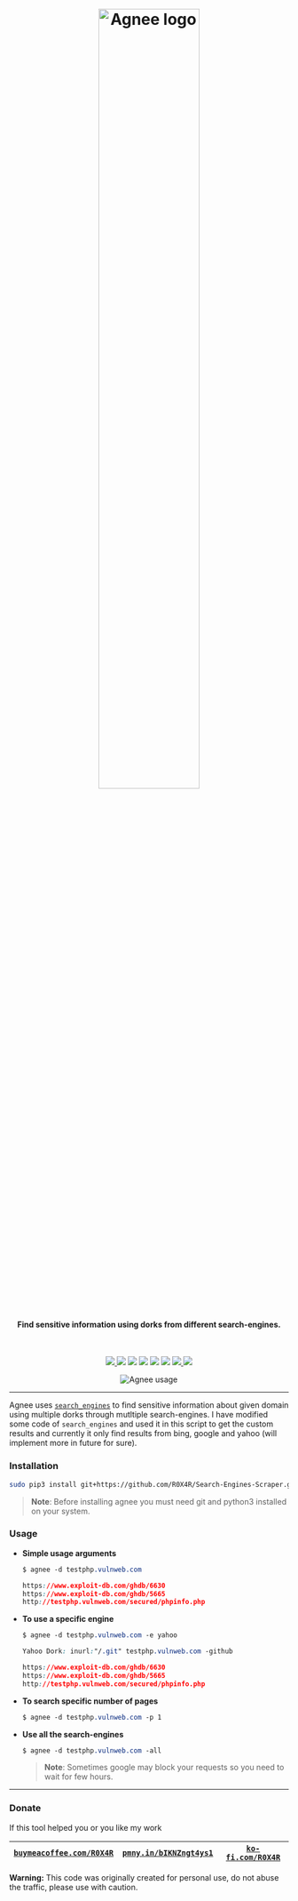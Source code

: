 <h1 align="center">
  <br>
  <a href="https://github.com/R0X4R/Agnee"><img src="https://github.com/R0X4R/Agnee/blob/main/.github/static/logo.png?raw=true" width="60%" alt="Agnee logo"></a>
</h1>

<h4 align="center"><b>Find sensitive information using dorks from different search-engines.</b></h4><br>

<p align="center">
  <a href="https://github.com/R0X4R/Agnee/releases">
    <img src="https://img.shields.io/github/release/R0X4R/Agnee.svg?label=version">
  </a>
  <a href="#"><img src="https://madewithlove.org.in/badge.svg"></a>
<a href="https://twitter.com/R0X4R/"><img src="https://img.shields.io/badge/twitter-%40R0X4R-blue.svg"></a>
<a href="https://github.com/R0X4R/Agnee/issues"><img src="https://img.shields.io/badge/contributions-welcome-brightgreen.svg?style=flat"></a>
<a href="https://github.com/R0X4R/Agnee/blob/main/LICENSE"><img src="https://img.shields.io/badge/License-MIT-yellow.svg"></a>
<a href="https://github.com/R0X4R?tab=followers"><img src="https://img.shields.io/badge/github-%40R0X4R-orange"></a>
  <a href="https://github.com/R0X4R/Agnee/issues?q=is%3Aissue+is%3Aclosed">
      <img src="https://img.shields.io/github/issues-closed-raw/R0X4R/Agnee?color=dark-green&label=issues%20fixed">
  </a>
  <a href="https://travis-ci.com/R0X4R/Agnee">
      <img src="https://img.shields.io/travis/com/R0X4R/Agnee.svg?color=dark-green&label=tests">
  </a>
</p>

<p align="center"><img src="https://github.com/R0X4R/Agnee/blob/main/.github/static/usage.png?raw=true" alt="Agnee usage"></p>

---

Agnee uses [`search_engines`](https://github.com/tasos-py/Search-Engines-Scraper) to find sensitive information about given domain using multiple dorks through mutltiple search-engines. I have modified some code of `search_engines` and used it in this script to get the custom results and currently it only find results from bing, google and yahoo (will implement more in future for sure).

### Installation

```bash
sudo pip3 install git+https://github.com/R0X4R/Search-Engines-Scraper.git && sudo pip3 install agnee
```

> **Note**: Before installing agnee you must need git and python3 installed on your system.

### Usage

+ **Simple usage arguments**
    
    ```css
    $ agnee -d testphp.vulnweb.com

    https://www.exploit-db.com/ghdb/6630
    https://www.exploit-db.com/ghdb/5665
    http://testphp.vulnweb.com/secured/phpinfo.php
    ```

+ **To use a specific engine**

    ```css
    $ agnee -d testphp.vulnweb.com -e yahoo

    Yahoo Dork: inurl:"/.git" testphp.vulnweb.com -github

    https://www.exploit-db.com/ghdb/6630
    https://www.exploit-db.com/ghdb/5665
    http://testphp.vulnweb.com/secured/phpinfo.php
    ```

+ **To search specific number of pages**
    ```css
    $ agnee -d testphp.vulnweb.com -p 1
    ```
	
+ **Use all the search-engines**

    ```css
    $ agnee -d testphp.vulnweb.com -all
    ```
    > **Note**: Sometimes google may block your requests so you need to wait for few hours.
---

### Donate
If this tool helped you or you like my work

|[`buymeacoffee.com/R0X4R`](https://www.buymeacoffee.com/R0X4R)|[`pmny.in/bIKNZngt4ys1`](https://pmny.in/bIKNZngt4ys1)|[`ko-fi.com/R0X4R`](https://ko-fi.com/i/IK3K34SJSA)|
|--------|--------|------|

**Warning:** This code was originally created for personal use, do not abuse the traffic, please use with caution.
